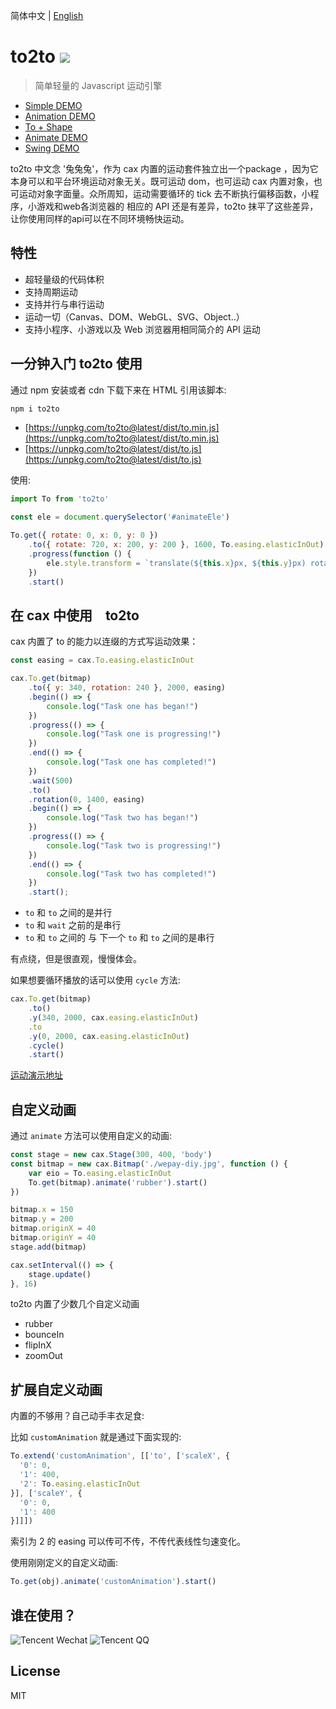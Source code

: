 简体中文 | [English](./README.EN.md) 

# to2to [![](https://img.shields.io/npm/v/to2to.svg)](https://www.npmjs.com/package/to2to) 

> 简单轻量的 Javascript 运动引擎

* [Simple DEMO](http://dntzhang.github.io/cax/packages/to/examples/simple/) 
* [Animation DEMO](https://dntzhang.github.io/cax/packages/to/examples/to/) 
* [To + Shape](https://dntzhang.github.io/cax/packages/cax/examples/to-shape/) 
* [Animate DEMO](https://dntzhang.github.io/cax/packages/cax/examples/to-animate/) 
* [Swing DEMO](https://dntzhang.github.io/cax/packages/to/examples/swing/) 

to2to 中文念 '兔兔兔'，作为 cax 内置的运动套件独立出一个package ，因为它本身可以和平台环境运动对象无关。既可运动 dom，也可运动 cax 内置对象，也可运动对象字面量。众所周知，运动需要循环的 tick 去不断执行偏移函数，小程序，小游戏和web各浏览器的 相应的 API 还是有差异，to2to 抹平了这些差异，让你使用同样的api可以在不同环境畅快运动。

## 特性

* 超轻量级的代码体积
* 支持周期运动
* 支持并行与串行运动
* 运动一切（Canvas、DOM、WebGL、SVG、Object..）
* 支持小程序、小游戏以及 Web 浏览器用相同简介的 API 运动

## 一分钟入门 to2to 使用

通过 npm 安装或者 cdn 下载下来在 HTML 引用该脚本:

``` bash
npm i to2to
```

* [https://unpkg.com/to2to@latest/dist/to.min.js](https://unpkg.com/to2to@latest/dist/to.min.js)
* [https://unpkg.com/to2to@latest/dist/to.js](https://unpkg.com/to2to@latest/dist/to.js)

使用:

``` js
import To from 'to2to'

const ele = document.querySelector('#animateEle')

To.get({ rotate: 0, x: 0, y: 0 })
    .to({ rotate: 720, x: 200, y: 200 }, 1600, To.easing.elasticInOut)
    .progress(function () {
        ele.style.transform = `translate(${this.x}px, ${this.y}px) rotate(${this.rotate}deg)`
    })
    .start()
```

## 在 cax 中使用　to2to

cax 内置了 to 的能力以连缀的方式写运动效果：

``` js
const easing = cax.To.easing.elasticInOut

cax.To.get(bitmap)
    .to({ y: 340, rotation: 240 }, 2000, easing)
    .begin(() => {
        console.log("Task one has began!")
    })
    .progress(() => {
        console.log("Task one is progressing!")
    })
    .end(() => {
        console.log("Task one has completed!")
    })
    .wait(500)
    .to()
    .rotation(0, 1400, easing)
    .begin(() => {
        console.log("Task two has began!")
    })
    .progress(() => {
        console.log("Task two is progressing!")
    })
    .end(() => {
        console.log("Task two has completed!")
    })
    .start();
```

* `to` 和 `to` 之间的是并行
* `to` 和 `wait` 之前的是串行
* `to` 和 `to` 之间的 与 下一个 `to` 和 `to` 之间的是串行

有点绕，但是很直观，慢慢体会。

如果想要循环播放的话可以使用 `cycle` 方法:

``` js
cax.To.get(bitmap)
    .to()
    .y(340, 2000, cax.easing.elasticInOut)
    .to
    .y(0, 2000, cax.easing.elasticInOut)
    .cycle()
    .start()
```

[运动演示地址](http://dntzhang.github.io/cax/packages/cax/examples/to/)

## 自定义动画

通过 `animate` 方法可以使用自定义的动画: 

``` js
const stage = new cax.Stage(300, 400, 'body')
const bitmap = new cax.Bitmap('./wepay-diy.jpg', function () {
    var eio = To.easing.elasticInOut
    To.get(bitmap).animate('rubber').start()
})

bitmap.x = 150
bitmap.y = 200
bitmap.originX = 40
bitmap.originY = 40
stage.add(bitmap)

cax.setInterval(() => {
    stage.update()
}, 16)
``` 

to2to 内置了少数几个自定义动画

* rubber
* bounceIn
* flipInX
* zoomOut

## 扩展自定义动画

内置的不够用？自己动手丰衣足食:

比如 `customAnimation` 就是通过下面实现的:

``` js
To.extend('customAnimation', [['to', ['scaleX', {
  '0': 0,
  '1': 400,
  '2': To.easing.elasticInOut
}], ['scaleY', {
  '0': 0,
  '1': 400
}]]])  
```

索引为 2 的 easing 可以传可不传，不传代表线性匀速变化。 

使用刚刚定义的自定义动画:

```js
To.get(obj).animate('customAnimation').start()
```

## 谁在使用？

![Tencent Wechat](../../asset/wx.png)  ![Tencent QQ](../../asset/qq.png)

## License

MIT
